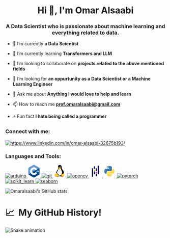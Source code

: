 <h1 align="center">Hi 👋, I'm Omar Alsaabi</h1>
<h3 align="center">A Data Scientist who is passionate about machine learning and everything related to data.</h3>

- 🔭 I’m currently **a Data Scientist**

- 🌱 I’m currently learning **Transformers and LLM**

- 👯 I’m looking to collaborate on **projects related to the above mentioned fields**

- 🤝 I’m looking for **an oppurtunity as a Data Scientist or a Machine Learning Engineer**

- 💬 Ask me about **Anything I would love to help and learn**

- 📫 How to reach me **prof.omaralsaabi@gmail.com**

- ⚡ Fun fact **I hate being called a programmer**

<h3 align="left">Connect with me:</h3>
<p align="left">
<a href="https://linkedin.com/in/https://www.linkedin.com/in/omar-alsaabi-32675b193/" target="blank"><img align="center" src="https://raw.githubusercontent.com/rahuldkjain/github-profile-readme-generator/master/src/images/icons/Social/linked-in-alt.svg" alt="https://www.linkedin.com/in/omar-alsaabi-32675b193/" height="30" width="40" /></a>
</p>

<h3 align="left">Languages and Tools:</h3>
<p align="left"> <a href="https://www.arduino.cc/" target="_blank" rel="noreferrer"> <img src="https://cdn.worldvectorlogo.com/logos/arduino-1.svg" alt="arduino" width="40" height="40"/> </a> <a href="https://www.w3schools.com/cpp/" target="_blank" rel="noreferrer"> <img src="https://raw.githubusercontent.com/devicons/devicon/master/icons/cplusplus/cplusplus-original.svg" alt="cplusplus" width="40" height="40"/> </a> <a href="https://git-scm.com/" target="_blank" rel="noreferrer"> <img src="https://www.vectorlogo.zone/logos/git-scm/git-scm-icon.svg" alt="git" width="40" height="40"/> </a> <a href="https://www.linux.org/" target="_blank" rel="noreferrer"> <img src="https://raw.githubusercontent.com/devicons/devicon/master/icons/linux/linux-original.svg" alt="linux" width="40" height="40"/> </a> <a href="https://opencv.org/" target="_blank" rel="noreferrer"> <img src="https://www.vectorlogo.zone/logos/opencv/opencv-icon.svg" alt="opencv" width="40" height="40"/> </a> <a href="https://pandas.pydata.org/" target="_blank" rel="noreferrer"> <img src="https://raw.githubusercontent.com/devicons/devicon/2ae2a900d2f041da66e950e4d48052658d850630/icons/pandas/pandas-original.svg" alt="pandas" width="40" height="40"/> </a> <a href="https://www.python.org" target="_blank" rel="noreferrer"> <img src="https://raw.githubusercontent.com/devicons/devicon/master/icons/python/python-original.svg" alt="python" width="40" height="40"/> </a> <a href="https://pytorch.org/" target="_blank" rel="noreferrer"> <img src="https://www.vectorlogo.zone/logos/pytorch/pytorch-icon.svg" alt="pytorch" width="40" height="40"/> </a> <a href="https://scikit-learn.org/" target="_blank" rel="noreferrer"> <img src="https://upload.wikimedia.org/wikipedia/commons/0/05/Scikit_learn_logo_small.svg" alt="scikit_learn" width="40" height="40"/> </a> <a href="https://seaborn.pydata.org/" target="_blank" rel="noreferrer"> <img src="https://seaborn.pydata.org/_images/logo-mark-lightbg.svg" alt="seaborn" width="40" height="40"/> </a> </p>


![Omaralsaabi's GitHub stats](https://github-readme-stats.vercel.app/api?username=omaralsaabi&show_icons=true&theme=radical)

<h1> 📈 &nbsp;My GitHub History!</h1>

![Snake animation](https://github.com/Omaralsaabi/Omaralsaabi/blob/output/github-contribution-grid-snake.svg)
